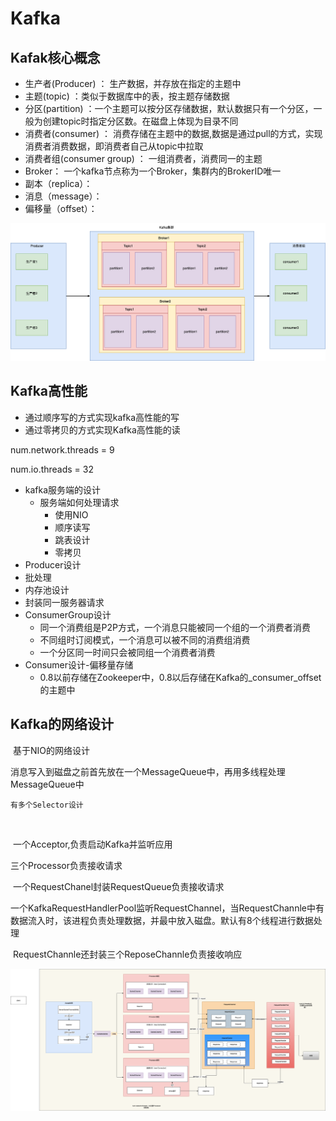 # Kafka

## Kafak核心概念

+ 生产者(Producer) ： 生产数据，并存放在指定的主题中
+ 主题(topic) ：类似于数据库中的表，按主题存储数据
+ 分区(partition) ：一个主题可以按分区存储数据，默认数据只有一个分区，一般为创建topic时指定分区数。在磁盘上体现为目录不同
+ 消费者(consumer)  ： 消费存储在主题中的数据,数据是通过pull的方式，实现消费者消费数据，即消费者自己从topic中拉取
+ 消费者组(consumer group) ： 一组消费者，消费同一的主题
+ Broker： 一个kafka节点称为一个Broker，集群内的BrokerID唯一
+ 副本（replica）：
+ 消息（message）：
+ 偏移量（offset）：

![Kafka核心概念](./Kafka核心概念.png)



## Kafka高性能

+ 通过顺序写的方式实现kafka高性能的写
+ 通过零拷贝的方式实现Kafka高性能的读



num.network.threads = 9

num.io.threads =  32

+ kafka服务端的设计
  + 服务端如何处理请求
    + 使用NIO
    + 顺序读写
    + 跳表设计
    + 零拷贝
+  Producer设计
  + 批处理
  + 内存池设计
  + 封装同一服务器请求
+ ConsumerGroup设计
  + 同一个消费组是P2P方式，一个消息只能被同一个组的一个消费者消费
  + 不同组时订阅模式，一个消息可以被不同的消费组消费
  + 一个分区同一时间只会被同组一个消费者消费
+ Consumer设计-偏移量存储
  + 0.8以前存储在Zookeeper中，0.8以后存储在Kafka的_consumer_offset的主题中





## Kafka的网络设计

​	 基于NIO的网络设计

​	 消息写入到磁盘之前首先放在一个MessageQueue中，再用多线程处理MessageQueue中

 	有多个Selector设计 	

​	

​	一个Acceptor,负责启动Kafka并监听应用

   三个Processor负责接收请求

​	一个RequestChanel封装RequestQueue负责接收请求

​	一个KafkaRequestHandlerPool监听RequestChannel，当RequestChannle中有数据流入时，该进程负责处理数据，并最中放入磁盘。默认有8个线程进行数据处理

​	RequestChannle还封装三个ReposeChannle负责接收响应



![网络设计](服务端设计.png)

